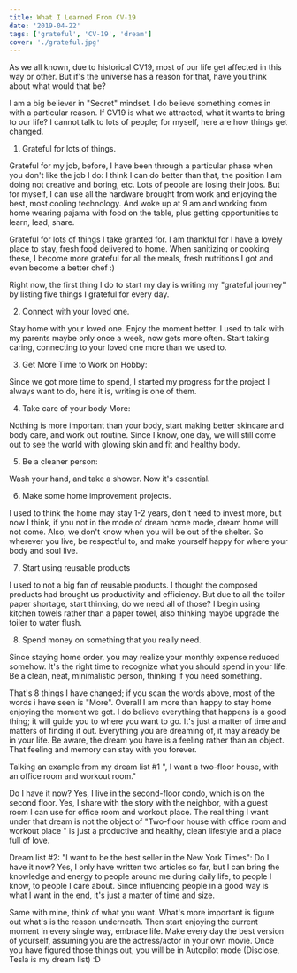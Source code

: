 ```yaml
---
title: What I Learned From CV-19
date: '2019-04-22'
tags: ['grateful', 'CV-19', 'dream']
cover: './grateful.jpg'
---
```


As we all known, due to historical CV19, most of our life get affected in this way or other. But if's the universe has a reason for that, have you think about what would that be?

I am a big believer in "Secret" mindset. I do believe something comes in with a particular reason. If CV19 is what we attracted, what it wants to bring to our life? I cannot talk to lots of people; for myself, here are how things get changed. 

1. Grateful for lots of things. 

Grateful for my job, before, I have been through a particular phase when you don't like the job I do: I think I can do better than that, the position I am doing not creative and boring, etc. Lots of people are losing their jobs. But for myself, I can use all the hardware brought from work and enjoying the best, most cooling technology. And woke up at 9 am and working from home wearing pajama with food on the table, plus getting opportunities to learn, lead, share. 

Grateful for lots of things I take granted for. I am thankful for I have a lovely place to stay, fresh food delivered to home. When sanitizing or cooking these, I become more grateful for all the meals, fresh nutritions I got and even become a better chef :) 

Right now, the first thing I do to start my day is writing my "grateful journey" by listing five things I grateful for every day. 

2. Connect with your loved one. 

Stay home with your loved one. Enjoy the moment better. I used to talk with my parents maybe only once a week, now gets more often. Start taking caring, connecting to your loved one more than we used to.

3. Get More Time to Work on Hobby:

Since we got more time to spend, I started my progress for the project I always want to do, here it is, writing is one of them. 

4. Take care of your body More:

Nothing is more important than your body, start making better skincare and body care, and work out routine. Since I know, one day, we will still come out to see the world with glowing skin and fit and healthy body. 

5. Be a cleaner person:

Wash your hand, and take a shower. Now it's essential. 

6. Make some home improvement projects. 

I used to think the home may stay 1-2 years, don't need to invest more, but now I think, if you not in the mode of dream home mode, dream home will not come. Also, we don't know when you will be out of the shelter. So wherever you live, be respectful to, and make yourself happy for where your body and soul live. 

7. Start using reusable products

I used to not a big fan of reusable products. I thought the composed products had brought us productivity and efficiency. But due to all the toiler paper shortage, start thinking, do we need all of those? I begin using kitchen towels rather than a paper towel, also thinking maybe upgrade the toiler to water flush. 

8. Spend money on something that you really need. 

Since staying home order, you may realize your monthly expense reduced somehow. It's the right time to recognize what you should spend in your life. Be a clean, neat, minimalistic person, thinking if you need something. 

That's 8 things I have changed; if you scan the words above, most of the words i have seen is "More". Overall I am more than happy to stay home enjoying the moment we got. I do believe everything that happens is a good thing; it will guide you to where you want to go. It's just a matter of time and matters of finding it out. Everything you are dreaming of, it may already be in your life. Be aware, the dream you have is a feeling rather than an object.  That feeling and memory can stay with you forever. 

Talking an example from my dream list #1  ", I want a two-floor house, with an office room and workout room." 

Do I have it now? Yes, I live in the second-floor condo, which is on the second floor. Yes, I share with the story with the neighbor, with a guest room I can use for office room and workout place. The real thing I want under that dream is not the object of  "Two-floor house with office room and workout place " is just a productive and healthy, clean lifestyle and a place full of love. 

Dream list #2: "I want to be the best seller in the New York Times":  Do I have it now? Yes, I only have written two articles so far, but I can bring the knowledge and energy to people around me during daily life, to people I know, to people I care about. Since influencing people in a good way is what I want in the end, it's just a matter of time and size. 

Same with mine, think of what you want. What's more important is figure out what's is the reason underneath. Then start enjoying the current moment in every single way, embrace life. Make every day the best version of yourself, assuming you are the actress/actor in your own movie. Once you have figured those things out, you will be in Autopilot mode (Disclose, Tesla is my dream list) :D 
